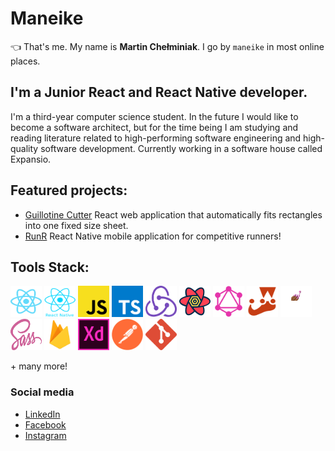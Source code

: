 #  **Maneike**
👈 That's me. My name is **Martin Chełminiak**. I go by `maneike` in most online places.

## I'm a Junior React and React Native developer.
I'm a third-year computer science student. In the future I would like to become a software architect, but for the time being I am studying and reading literature related to high-performing software engineering and high-quality software development. Currently working in a software house called Expansio.

## Featured projects:
 - [Guillotine Cutter](https://github.com/maneike/guillotine-cutter) React web application that automatically fits rectangles into one fixed size sheet.
 - [RunR](https://github.com/maneike/RunR) React Native mobile application for competitive runners!
 
## Tools Stack:

<a href="https://reactjs.org/" title="React"><img src="icons/svgs/react-2.svg" width="50" height="50" /></a>
<a href="https://reactnative.dev/" title="React Native"><img src="icons/reactnative.png" width="50" height="50" /></a>
<a href="https://en.wikipedia.org/wiki/JavaScript" title="JavaScript"><img src="icons/svgs/javascript.svg" width="50" height="50"/></a>
<a href="https://www.typescriptlang.org/" title="TypeScript"><img src="icons/svgs/typescript.svg" width="50" height="50" /></a>
<a href="https://redux.js.org/" title="Redux"><img src="icons/redux.png" width="50" height="50" /></a>
<a href="https://react-query.tanstack.com/" title="React Query"><img src="icons/react-query.png" width="50" height="50" /></a>
<a href="https://graphql.org/" title="GraphQL"><img src="icons/graphql.png" width="50" height="50" /></a>
<a href="https://jestjs.io/" title="Jest"><img src="icons/jest.png" width="50" height="50" /></a>
<a href="https://styled-components.com/" title="Styled Components"><img src="icons/styled.png" width="50" height="50" /></a>
<a href="https://sass-lang.com/" title="Sass"><img src="icons/svgs/sass-1.svg" width="50" height="50" /></a>
<a href="https://firebase.google.com/" title="Firebase"><img src="icons/firebase.png" width="50" height="50" /></a>
<a href="https://www.adobe.com/products/xd.html" title="Adobe XD"><img src="icons/svgs/adobe-xd.svg" width="50" height="50"/></a>
<a href="https://www.postman.com/" title="Postman"><img src="icons/postman.png" width="50" height="50" /></a>
<a href="https://git-scm.com/" title="Git"><img src="icons/git.png" width="50" height="50" /></a>

\+ many more!

### Social media
 - [LinkedIn](https://www.linkedin.com/in/martin-che%C5%82miniak-357985176/)
 - [Facebook](https://www.facebook.com/maneike/) 
 - [Instagram](https://www.instagram.com/maneike/)

